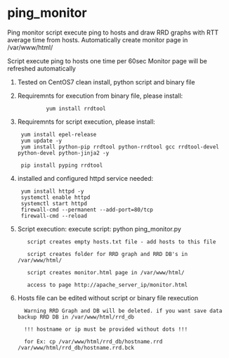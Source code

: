 # ping_monitor

Ping monitor script execute ping to hosts and draw RRD graphs with RTT average time from hosts. Automatically create monitor page in /var/www/html/

Script execute ping to hosts one time per 60sec
Monitor page will be refreshed automatically

1. Tested on CentOS7 clean install, python script and binary file

2. Requiremnts for execution from binary file, please install: 
                
                yum install rrdtool
                
4. Requiremnts for script execution, please install: 

        yum install epel-release
        yum update -y
        yum install python-pip rrdtool python-rrdtool gcc rrdtool-devel python-devel python-jinja2 -y
        
        pip install pyping rrdtool
        
5. installed and configured httpd service needed:

        yum install httpd -y
        systemctl enable httpd
        systemctl start httpd
        firewall-cmd --permanent --add-port=80/tcp
        firewall-cmd --reload
        
6. Script execution:
          execute script: python ping_monitor.py
          
          script creates empty hosts.txt file - add hosts to this file
          
          script creates folder for RRD graph and RRD DB's in /var/www/html/
          
          script creates monitor.html page in /var/www/html/
          
          access to page http://apache_server_ip/monitor.html
          
 7. Hosts file can be edited without script or binary file rexecution
 
          Warning RRD Graph and DB will be deleted. if you want save data backup RRD DB in /var/www/html/rrd_db
          
          !!! hostname or ip must be provided without dots !!!
          
          for Ex: cp /var/www/html/rrd_db/hostname.rrd /var/www/html/rrd_db/hostname.rrd.bck
          
          
        
        
        
        
